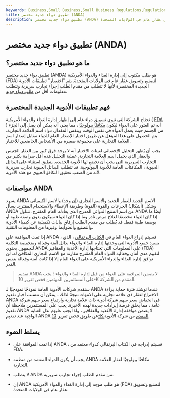 ```yaml
---
keywords: Business,Small Business,Small Business Regulations,Regulations
title: تطبيق دواء جديد مختصر (ANDA)
description: تطبيق دواء جديد مختصر (ANDA) هو طلب مكتوب إلى إدارة الغذاء والدواء الأمريكية لتصنيع وتسويق عقار عام في الولايات المتحدة.
---
```


# تطبيق دواء جديد مختصر (ANDA)
## ما هو تطبيق دواء جديد مختصر؟

تطبيق دواء جديد مختصر (ANDA) هو طلب مكتوب إلى إدارة الغذاء والدواء الأمريكية (FDA) لتصنيع وتسويق عقار عام في الولايات المتحدة. يتم "اختصار" تطبيقات الأدوية الجديدة المختصرة لأنها لا تتطلب من مقدم الطلب إجراء تجارب سريرية وتتطلب معلومات أقل من [طلب دواء جديد](/new-indications).

## فهم تطبيقات الأدوية الجديدة المختصرة

تحتاج الشركة التي تنوي تسويق دواء عام إلى إظهار إدارة الغذاء والدواء الأمريكية ( [FDA](/fda) ) أنه تم العثور على الدواء ليكون [مكافئًا بيولوجيًا](/bioequivalence) ، مما يعني أنه يمكن أن يصل إلى الجزء من الجسم حيث يعمل الدواء في نفس الوقت وبنفس المقدار. دواء اسم العلامة التجارية. يتم الحصول على هذا المؤهل عن طريق اختبار الإصدار العام للدواء مقابل إصدار اسم العلامة التجارية على مجموعة صغيرة من الأشخاص الخاضعين للاختبار.

يجب أن يُظهر التحليل الإحصائي لعينات الاختبار أنه لا يوجد فرق كبير بين العقار الجنيس والعقار الذي يحمل اسم العلامة التجارية. عملية التحليل هذه أقل صرامة بكثير من التجارب السريرية التي يجب أن تخضع لها الأدوية الجديدة. ينطبق استثناء على البدائل الحيوية ، المكافئات العامة للأدوية البيولوجية. قد تتطلب البدائل الحيوية تجارب سريرية لأنه من الصعب تحقيق التكافؤ الحيوي مع هذه الأدوية.

## مواصفات ANDA

يسرد ANDA الاسم الجديد للعقار الجديد والاسم التجاري (إن وجد) والاسم الكيميائي وشكل (أشكال) الجرعات والقوة (القوة) وطريقة الإعطاء والاستخدام المقترح. يسأل ANDA عن اسم المنتج الدوائي المدرج الذي يعادله العام المقترح. تتناول ANDA أيضًا ما إذا كان الدواء مخصصًا لعلاج مرض نادر وما إذا كان الدواء سيكون بدون وصفة طبية أو بوصفة طبية فقط. قد يُطلب من مقدم الطلب إرفاق بيانات تكميلية عن كيمياء الأدوية والتصنيع والضوابط وغيرها من المعلومات التقنية.

إذا تمت الموافقة على ANDA ، فسيتم إدراج الدواء العام في [الكتاب البرتقالي](/orange-book) ، الذي يسرد جميع الأدوية التي وجدتها إدارة الغذاء والدواء بدائل آمنة وفعالة ومنخفضة التكلفة للجمهور. يحتوي ANDA على المعلومات التي تحتاجها إدارة الأغذية والعقاقير (FDA) لتقييم مدى أمان وفعالية الدواء العام المقترح مقارنة مع الاسم التجاري المكافئ له. لن توافق إدارة الغذاء والدواء الأمريكية على الدواء العام إلا إذا كانت آمنة وفعالة بنفس القدر.

> تقديم ANDA لا يضمن الموافقة على الدواء من قبل إدارة الغذاء والدواء ؛ يجب على المستثمرين المهتمين فحص تقرير 10-K المقدم من الشركة.

>

ستقدم شركات الأدوية العامة نموذجًا نموذجيًا لـ ANDA عندما توشك فترة حماية براءة الاختراع لعقار ذي علامة تجارية على الانتهاء. نتيجةً لذلك ، يمكن أن تتسبب أخبار تقديم ANDA في انخفاض سعر سهم شركة أدوية ذات علامة تجارية وارتفاع سعر سهم شركة عامة ، مما يخلق فرصة إيرادات جديدة لهذه الأخيرة. يجب على المستثمرين ملاحظة أن تقديم ANDA لا يضمن موافقة إدارة الأغذية والعقاقير ، ولذا يجب عليهم بذل العناية الواجبة عند تقديم ANDA عن طريق فحص تقرير [10-K المقدم](/10-k) من شركة الأدوية.

## يسلط الضوء

- إذا تمت الموافقة على ANDA ، فسيتم إدراجه في الكتاب البرتقالي كدواء معتمد من FDA.

- يجب أن يكون الدواء المعتمد من منظمة ANDA مكافئًا بيولوجيًا لعقار العلامة التجارية.

- لا يتطلب ANDA من مقدم الطلب إجراء تجارب سريرية.

- إن ANDA هو طلب موجه إلى إدارة الغذاء والدواء الأمريكية (FDA) لتصنيع وتسويق عقار عام في الولايات المتحدة.

